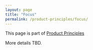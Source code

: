 ```yaml
---
layout: page
title: "Focus"
permalink: /product-principles/focus/
---
```


This page is part of [Product Principles](/product-principles/)

More details TBD.